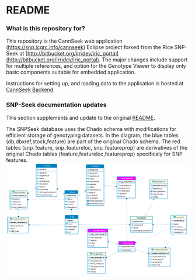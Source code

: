 # README #

### What is this repository for? ###
 
 This repository is the CannSeek web application (https://snp.icgrc.info/cannseek) Eclipse project forked from the Rice SNP-Seek at [http://bitbucket.org/irridev/iric_portal](http://bitbucket.org/irridev/iric_portal). The major changes include support for multiple references, and option for the Genotype Viewer to display only basic components suitable for embedded application.
 

 Instructions for setting up, and loading data to the application is hosted at [CannSeek Backend](https://github.com/Southern-Cross-Plant-Science/CannSeekBackend) 
 

### SNP-Seek documentation updates ###

This section supplements and update to the original [README](README_ORIG.md).  


The SNPSeek database uses the Chado schema with modifications for efficient storage of genotyping datasets. In the diagram, the blue tables (db,dbxref,stock,feature) are part of the original Chado schema. The red tables (snp_feature, snp_featureloc, snp_featureprop) are derivatives of the original Chado tables (feature,featureloc,featureprop) specificaly for SNP features. 
![](uml/snpseek_cannseek.png)



